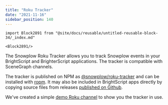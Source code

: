 ```yaml
---
title: "Roku Tracker"
date: "2021-11-16"
sidebar_position: 140
---
```


```mdx-code-block
import Block2891 from "@site/docs/reusable/untitled-reusable-block-34/_index.md"

<Block2891/>
```

The Snowplow Roku Tracker allows you to track Snowplow events in your BrightScript and BrighterScript applications. The tracker is compatible with SceneGraph channels.

The tracker is published on NPM as [@snowplow/roku-tracker](https://www.npmjs.com/package/@snowplow/roku-tracker) and can be installed with [ropm](https://github.com/rokucommunity/ropm). It may also be included in BrightScript apps directly by copying source files from releases [published on Github](https://github.com/snowplow-incubator/snowplow-roku-tracker).

We've created a simple [demo Roku channel](/docs/migrated/collecting-data/collecting-from-own-applications/roku-tracker/example-app/) to show you the tracker in use.

[](#articles)
